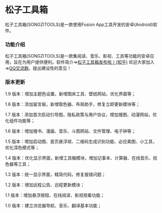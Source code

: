 # 松子工具箱
松子工具箱(SONGZITOOLS)是一款使用Fusion App工具开发的安卓(Android)软件。

### 功能介绍
松子工具箱(SONGZITOOLS)是一款集阅读、音乐、影视、工具等功能的安卓应用，旨在为用户提供便利。软件简介=>[松子工具箱发布啦！(知乎)](https://zhuanlan.zhihu.com/p/139909159)
欢迎大家加入=>[QQ交流群](https://jq.qq.com/?_wv=1027&amp;k=5KYuhQa)。提出建设性的意见！
### 版本更新
1.9 版本：增加主题色设置，新增图床工具、壁纸网站，优化界面等；

1.8 版本：添加留言板，新增取色器、布局助手，修复立即更新模块等；

1.7 版本：添加首次启动引导图，隐私政策与用户协议，增加搜图、动漫网站，优化组件功能等；

1.6 版本：增加搜书、漫画、音乐、斗图网站、文件管理、电子钟等；

1.5 版本：增加启动图、首页悬浮球、二维码生成识别功能、必应美图、小工具，优化深色模式等；

1.4 版本：优化显示界面，新增工具箱模块，增加记事本、计算器、在线音乐、拾色器等工具；

1.3 版本：统一显示界面，精简代码，修复报错问题；

1.2 版本：增加远程公告、远程更新模块；

1.1 版本：增加悬浮按钮、在线阅读、影视观看功能；

1.0 版本：建立浏览器导航、音乐、翻译基本功能；
